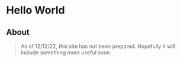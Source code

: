 # Hello World

## About
> As of 12/12/22, this site has not been prepared. Hopefully it will include something more useful soon.